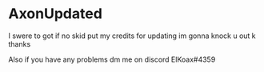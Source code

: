 # AxonUpdated
I swere to got if no skid put my credits for updating im gonna knock u out k thanks

Also if you have any problems dm me on discord
ElKoax#4359
